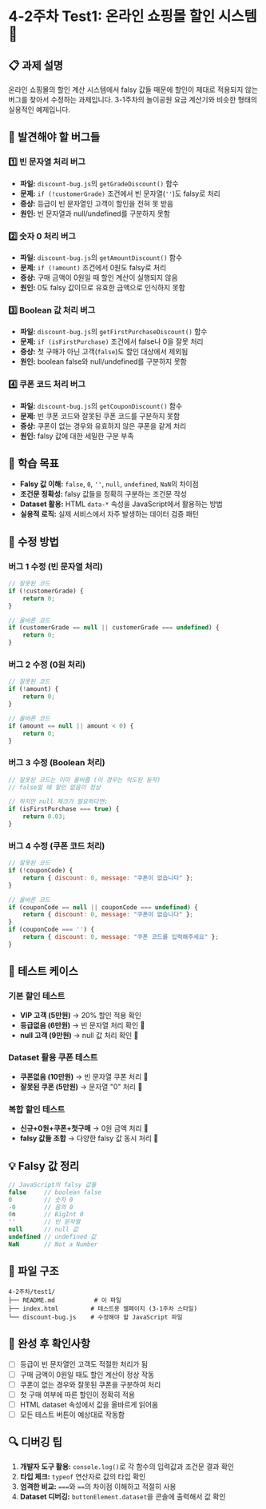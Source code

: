 # 4-2주차 Test1: 온라인 쇼핑몰 할인 시스템 🛒

## 📋 과제 설명
온라인 쇼핑몰의 할인 계산 시스템에서 falsy 값들 때문에 할인이 제대로 적용되지 않는 버그를 찾아서 수정하는 과제입니다.
3-1주차의 놀이공원 요금 계산기와 비슷한 형태의 실용적인 예제입니다.

## 🚨 발견해야 할 버그들

### 1️⃣ 빈 문자열 처리 버그
- **파일:** `discount-bug.js`의 `getGradeDiscount()` 함수
- **문제:** `if (!customerGrade)` 조건에서 빈 문자열(`''`)도 falsy로 처리
- **증상:** 등급이 빈 문자열인 고객이 할인을 전혀 못 받음
- **원인:** 빈 문자열과 null/undefined를 구분하지 못함

### 2️⃣ 숫자 0 처리 버그
- **파일:** `discount-bug.js`의 `getAmountDiscount()` 함수
- **문제:** `if (!amount)` 조건에서 0원도 falsy로 처리
- **증상:** 구매 금액이 0원일 때 할인 계산이 실행되지 않음
- **원인:** 0도 falsy 값이므로 유효한 금액으로 인식하지 못함

### 3️⃣ Boolean 값 처리 버그
- **파일:** `discount-bug.js`의 `getFirstPurchaseDiscount()` 함수
- **문제:** `if (isFirstPurchase)` 조건에서 false나 0을 잘못 처리
- **증상:** 첫 구매가 아닌 고객(`false`)도 할인 대상에서 제외됨
- **원인:** boolean false와 null/undefined를 구분하지 못함

### 4️⃣ 쿠폰 코드 처리 버그
- **파일:** `discount-bug.js`의 `getCouponDiscount()` 함수  
- **문제:** 빈 쿠폰 코드와 잘못된 쿠폰 코드를 구분하지 못함
- **증상:** 쿠폰이 없는 경우와 유효하지 않은 쿠폰을 같게 처리
- **원인:** falsy 값에 대한 세밀한 구분 부족

## 🎯 학습 목표
- **Falsy 값 이해:** `false`, `0`, `''`, `null`, `undefined`, `NaN`의 차이점
- **조건문 정확성:** falsy 값들을 정확히 구분하는 조건문 작성
- **Dataset 활용:** HTML `data-*` 속성을 JavaScript에서 활용하는 방법
- **실용적 로직:** 실제 서비스에서 자주 발생하는 데이터 검증 패턴

## 🔧 수정 방법

### 버그 1 수정 (빈 문자열 처리)
```javascript
// 잘못된 코드
if (!customerGrade) {
    return 0;
}

// 올바른 코드
if (customerGrade == null || customerGrade === undefined) {
    return 0;
}
```

### 버그 2 수정 (0원 처리)
```javascript
// 잘못된 코드
if (!amount) {
    return 0;
}

// 올바른 코드
if (amount == null || amount < 0) {
    return 0;
}
```

### 버그 3 수정 (Boolean 처리)
```javascript
// 잘못된 코드는 이미 올바름 (이 경우는 의도된 동작)
// false일 때 할인 없음이 정상

// 하지만 null 체크가 필요하다면:
if (isFirstPurchase === true) {
    return 0.03;
}
```

### 버그 4 수정 (쿠폰 코드 처리)
```javascript
// 잘못된 코드
if (!couponCode) {
    return { discount: 0, message: "쿠폰이 없습니다" };
}

// 올바른 코드
if (couponCode == null || couponCode === undefined) {
    return { discount: 0, message: "쿠폰이 없습니다" };
}
if (couponCode === '') {
    return { discount: 0, message: "쿠폰 코드를 입력해주세요" };
}
```

## 🧪 테스트 케이스

### 기본 할인 테스트
- **VIP 고객 (5만원)** → 20% 할인 적용 확인
- **등급없음 (6만원)** → 빈 문자열 처리 확인 🚨
- **null 고객 (9만원)** → null 값 처리 확인 🚨

### Dataset 활용 쿠폰 테스트
- **쿠폰없음 (10만원)** → 빈 문자열 쿠폰 처리 🚨
- **잘못된 쿠폰 (5만원)** → 문자열 "0" 처리 🚨

### 복합 할인 테스트
- **신규+0원+쿠폰+첫구매** → 0원 금액 처리 🚨
- **falsy 값들 조합** → 다양한 falsy 값 동시 처리 🚨

## 💡 Falsy 값 정리
```javascript
// JavaScript의 falsy 값들
false     // boolean false
0         // 숫자 0
-0        // 음의 0
0n        // BigInt 0
''        // 빈 문자열
null      // null 값
undefined // undefined 값  
NaN       // Not a Number
```

## 📁 파일 구조
```
4-2주차/test1/
├── README.md           # 이 파일
├── index.html         # 테스트용 웹페이지 (3-1주차 스타일)
└── discount-bug.js    # 수정해야 할 JavaScript 파일
```

## 🎊 완성 후 확인사항
- [ ] 등급이 빈 문자열인 고객도 적절한 처리가 됨
- [ ] 구매 금액이 0원일 때도 할인 계산이 정상 작동
- [ ] 쿠폰이 없는 경우와 잘못된 쿠폰을 구분하여 처리
- [ ] 첫 구매 여부에 따른 할인이 정확히 적용
- [ ] HTML dataset 속성에서 값을 올바르게 읽어옴
- [ ] 모든 테스트 버튼이 예상대로 작동함

## 🔍 디버깅 팁
1. **개발자 도구 활용:** `console.log()`로 각 함수의 입력값과 조건문 결과 확인
2. **타입 체크:** `typeof` 연산자로 값의 타입 확인
3. **엄격한 비교:** `===`와 `==`의 차이점 이해하고 적절히 사용
4. **Dataset 디버깅:** `buttonElement.dataset`을 콘솔에 출력해서 값 확인